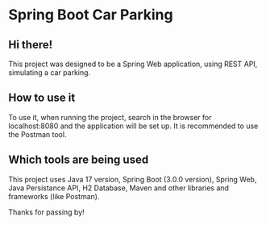 # Spring Boot Car Parking

## Hi there!

This project was designed to be a Spring Web application, using REST API, simulating a car parking.

## How to use it

To use it, when running the project, search in the browser for  localhost:8080  and the application will be set up.
It is recommended to use the Postman tool.

## Which tools are being used

This project uses Java 17 version, Spring Boot (3.0.0 version), Spring Web, Java Persistance API, H2 Database, Maven and other libraries and frameworks (like Postman). 

Thanks for passing by!